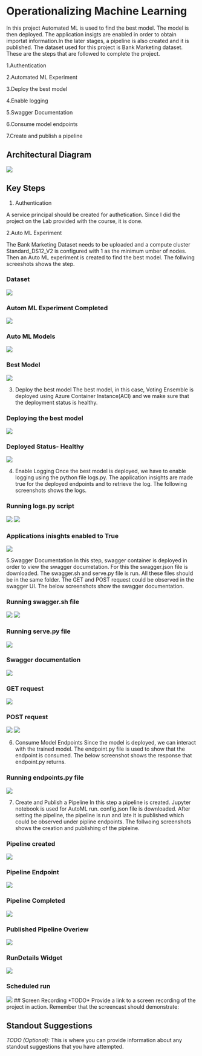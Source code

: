# Operationalizing Machine Learning

In this project Automated ML is used to find the best model. The model is then deployed. The application insigts are enabled in order to obtain importat information.In the later stages, a pipeline is also created and it is published. The dataset used for this project is Bank Marketing dataset. These are the steps that are followed to complete the project.

1.Authentication

2.Automated ML Experiment

3.Deploy the best model

4.Enable logging

5.Swagger Documentation

6.Consume model endpoints

7.Create and publish a pipeline



## Architectural Diagram
<img src="./Screenshots/bloc.jpg" />

## Key Steps

1. Authentication

A service principal should be created for authetication. Since I did the project on the Lab provided with the course, it is done.

2.Auto ML Experiment

The Bank Marketing Dataset needs to be uploaded and a compute cluster  Standard_DS12_V2 is configured with 1 as the minimum umber of nodes. Then an Auto ML experiment is created to find the best model. The follwing screeshots shows the step.

### Dataset
<img src="./Screenshots/registered dataset.jpg" />

### Autom ML Experiment Completed
<img src="./Screenshots/expt completed.jpg" />

### Auto ML Models
<img src="./Screenshots/automl run.jpg" />

### Best Model
<img src="./Screenshots/best model.jpg" />

3. Deploy the best model
The best model, in this case, Voting Ensemble is deployed using Azure Container Instance(ACI) and we make sure that the deployment status is healthy.

### Deploying the best model
<img src="./Screenshots/best model deploy.jpg" />

### Deployed Status- Healthy
<img src="./Screenshots/deployed best model.jpg" />

4. Enable Logging 
Once the best model is deployed, we have to enable logging using the python file logs.py. The application insights are made true for the deployed endpoints and to retrieve the log. The following screenshots shows the logs.

### Running logs.py script
<img src="./Screenshots/logs.py1.jpg" />
<img src="./Screenshots/logs.py2.jpg" />

### Applications inisghts enabled to True
<img src="./Screenshots/apps insights true.jpg" />

5.Swagger Documentation 
In this step, swagger container is deployed in order to view the swagger documetation. For this the swagger.json file is downloaded. The swagger.sh and serve.py file is run. All these files should be in the same folder. The GET and POST request could be observed in the swagger UI. The below screenshots show the swagger documentation.

### Running swagger.sh file
<img src="./Screenshots/swager.sh1.jpg" />
<img src="./Screenshots/swagger.sh3.jpg" />

### Running serve.py file
<img src="./Screenshots/serve.py.jpg" />

### Swagger documentation
<img src="./Screenshots/swagger.jpg" />

### GET request
<img src="./Screenshots/get.jpg" />

### POST request
<img src="./Screenshots/post.jpg" />
<img src="./Screenshots/post2.jpg" />

6. Consume Model Endpoints
Since the model is deployed, we can interact with the trained model. The endpoint.py file is used to show that the endpoint is consumed. The below screenshot shows the response that endpoint.py returns.

### Running endpoints.py file
<img src="./Screenshots/enpoints.py.jpg" />

7. Create and Publish a Pipeline
In this step a pipeline is created. Jupyter notebook is used for AutoML run. config.json file is downloaded. After setting the pipeline, the pipeline is run and late it is published which could be observed under pipline endpoints. The follwoing screenshots shows the creation and publishing of the pipleine.

### Pipeline created
<img src="./Screenshots/pipeline running.jpg" />

### Pipeline Endpoint
<img src="./Screenshots/pipeline endpoint.jpg" />

### Pipeline Completed
<img src="./Screenshots/pipeline completed.jpg" />

### Published Pipeline Overiew
<img src="./Screenshots/rest edpoitactive.jpg" />

### RunDetails Widget
<img src="./Screenshots/rundetailswidget.jpg" />

### Scheduled run
<img src="./Screenshots/scheduled run.jpg" />
## Screen Recording
*TODO* Provide a link to a screen recording of the project in action. Remember that the screencast should demonstrate:

## Standout Suggestions
*TODO (Optional):* This is where you can provide information about any standout suggestions that you have attempted.
